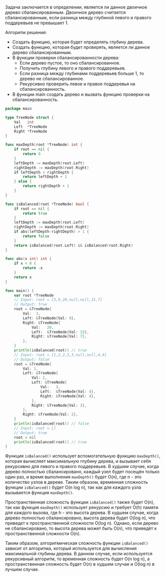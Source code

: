 Задача заключается в определении, является ли данное двоичное дерево сбалансированным. Двоичное дерево считается сбалансированным, если разница между глубиной левого и правого поддеревьев не превышает 1.

Алгоритм решения:

- Создать функцию, которая будет определять глубину дерева.
- Создать функцию, которая будет проверять, является ли данное дерево сбалансированным.
- В функции проверки сбалансированности дерева:
  - Если дерево пустое, то оно сбалансированное.
  - Получить глубину левого и правого поддеревьев.
  - Если разница между глубинами поддеревьев больше 1, то дерево не сбалансированное.
  - Рекурсивно проверить левое и правое поддеревья на сбалансированность.
- В функции main создать дерево и вызвать функцию проверки на сбалансированность.

```go
package main

type TreeNode struct {
	Val   int
	Left  *TreeNode
	Right *TreeNode
}

func maxDepth(root *TreeNode) int {
	if root == nil {
		return 0
	}
	leftDepth := maxDepth(root.Left)
	rightDepth := maxDepth(root.Right)
	if leftDepth > rightDepth {
		return leftDepth + 1
	} else {
		return rightDepth + 1
	}
}

func isBalanced(root *TreeNode) bool {
	if root == nil {
		return true
	}
	leftDepth := maxDepth(root.Left)
	rightDepth := maxDepth(root.Right)
	if abs(leftDepth-rightDepth) > 1 {
		return false
	}
	return isBalanced(root.Left) && isBalanced(root.Right)
}

func abs(x int) int {
	if x < 0 {
		return -x
	}
	return x
}

func main() {
	var root *TreeNode
	// Input: root = [3,9,20,null,null,15,7]
	// Output: true
	root = &TreeNode{
		Val:  3,
		Left: &TreeNode{Val: 9},
		Right: &TreeNode{
			Val:   20,
			Left:  &TreeNode{Val: 15},
			Right: &TreeNode{Val: 7},
		},
	}
	println(isBalanced(root)) // true
	// Input: root = [1,2,2,3,3,null,null,4,4]
	// Output: false
	root = &TreeNode{
		Val: 1,
		Left: &TreeNode{
			Val: 2,
			Left: &TreeNode{
				Val:   3,
				Left:  &TreeNode{Val: 4},
				Right: &TreeNode{Val: 4},
			},
			Right: &TreeNode{Val: 3},
		},
		Right: &TreeNode{Val: 2},
	}
	println(isBalanced(root)) // false
	// Input: root = []
	// Output: true
	root = nil
	println(isBalanced(root)) // true
}
```

Функция `isBalanced()` использует вспомогательную функцию `maxDepth()`, которая вычисляет максимальную глубину дерева, и вызывает себя рекурсивно для левого и правого поддеревьев. В худшем случае, когда дерево полностью сбалансировано, каждый узел будет посещён только один раз, и время выполнения `maxDepth()` будет O(n), где n - это количество узлов в дереве. Таким образом, временная сложность функции `isBalanced()` будет O(n log n), так как для каждого узла вызывается функция `maxDepth()`.

Пространственная сложность функции `isBalanced()` также будет O(n), так как функция `maxDepth()` использует рекурсию и требует O(h) памяти для каждого вызова, где h - это высота дерева. В худшем случае, когда дерево полностью сбалансировано, высота дерева будет O(log n), что приведет к пространственной сложности O(log n). Однако, если дерево не сбалансировано, то высота дерева может быть O(n), что приведёт к пространственной сложности O(n).

Таким образом, алгоритмическая сложность функции `isBalanced()` зависит от алгоритма, который используется для вычисления максимальной глубины дерева. В данном случае, если используется рекурсивный алгоритм, то временная сложность будет O(n log n), а пространственная сложность будет O(n) в худшем случае и O(log n) в лучшем случае.
